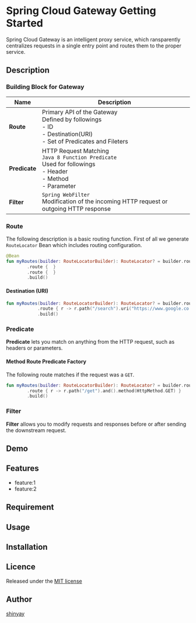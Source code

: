 # Spring Cloud Gateway Getting Started

Spring Cloud Gateway is an intelligent proxy service, which ransparently centralizes requests in a single entry point and routes them to the proper service.

## Description

### Building Block for Gateway

|Name|Description|
|----|-----------|
|**Route**|Primary API of the Gateway<BR>Defined by followings<BR>- ID<BR>- Destination(URI)<BR>- Set of Predicates and Fileters|
|**Predicate**|HTTP Request Matching<BR>`Java 8 Function Predicate`<BR>Used for followings<BR>- Header <BR>- Method <BR>- Parameter|
|**Filter**|`Spring WebFilter`<BR>Modification of the incoming HTTP request or outgoing HTTP response|

### Route

The following description is a basic routing function. First of all we generate `RouteLocator` Bean which includes routing configuration.

```kotlin
@Bean
fun myRoutes(builder: RouteLocatorBuilder): RouteLocator? = builder.routes()
        .route {  }
        .route {  }
        .build()
```

#### Destination (URI)

```kotlin
fun myRoutes(builder: RouteLocatorBuilder): RouteLocator? = builder.routes()
			.route { r -> r.path("/search").uri("https://www.google.co.jp") }
			.build()
```

### Predicate
**Predicate** lets you match on anything from the HTTP request, such as headers or parameters.

#### Method Route Predicate Factory

The following route matches if the request was a `GET`.

```kotlin
fun myRoutes(builder: RouteLocatorBuilder): RouteLocator? = builder.routes()
        .route { r -> r.path("/get").and().method(HttpMethod.GET) }
        .build()
```

### Filter
**Filter** allows you to modify requests and responses before or after sending the downstream request.


## Demo

## Features

- feature:1
- feature:2

## Requirement

## Usage

## Installation

## Licence

Released under the [MIT license](https://gist.githubusercontent.com/shinyay/56e54ee4c0e22db8211e05e70a63247e/raw/34c6fdd50d54aa8e23560c296424aeb61599aa71/LICENSE)

## Author

[shinyay](https://github.com/shinyay)

